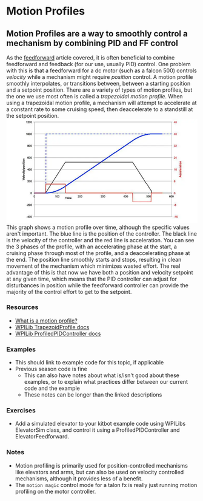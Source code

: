 # Motion Profiles

## Motion Profiles are a way to smoothly control a mechanism by combining PID and FF control

As the [feedforward](Feedforward.md) article covered, it is often beneficial to combine feedforward and feedback (for our use, usually PID) control. One problem with this is that a feedforward for a dc motor (such as a falcon 500) controls *velocity* while a mechanism might require *position* control. A motion profile smoothly interpolates, or transitions between, between a starting position and a setpoint position. There are a variety of types of motion profiles, but the one we use most often is called a *trapezoidal motion profile*. When using a trapezoidal motion profile, a mechanism will attempt to accelerate at a constant rate to some cruising speed, then deaccelerate to a standstill at the setpoint position.
![An illustration of a trapezoidal motion profile](Assets/MotionProfileExample.webp)
This graph shows a motion profile over time, although the specific values aren't important. The blue line is the position of the controller. The black line is the velocity of the controller and the red line is acceleration. You can see the 3 phases of the profile, with an accelerating phase at the start, a cruising phase through most of the profile, and a deaccelerating phase at the end. The position line smoothly starts and stops, resulting in clean movement of the mechanism which minimizes wasted effort. The real advantage of this is that now we have both a position and velocity setpoint at any given time, which means that the PID controller can adjust for disturbances in position while the feedforward controller can provide the majority of the control effort to get to the setpoint.

### Resources

- [What is a motion profile?](https://www.motioncontroltips.com/what-is-a-motion-profile/)
- [WPILib TrapezoidProfile docs](https://docs.wpilib.org/en/stable/docs/software/advanced-controls/controllers/trapezoidal-profiles.html)
- [WPILib ProfiledPIDController docs](https://docs.wpilib.org/en/stable/docs/software/advanced-controls/controllers/profiled-pidcontroller.html)

### Examples

- This should link to example code for this topic, if applicable
- Previous season code is fine
  - This can also have notes about what is/isn't good about these examples, or to explain what practices differ between our current code and the example
  - These notes can be longer than the linked descriptions

### Exercises

- Add a simulated elevator to your kitbot example code using WPILibs ElevatorSim class, and control it using a ProfiledPIDController and ElevatorFeedforward.

### Notes

- Motion profiling is primarily used for position-controlled mechanisms like elevators and arms, but can also be used on velocity controlled mechanisms, although it provides less of a benefit.
- The `motion magic` control mode for a talon fx is really just running motion profiling on the motor controller.
